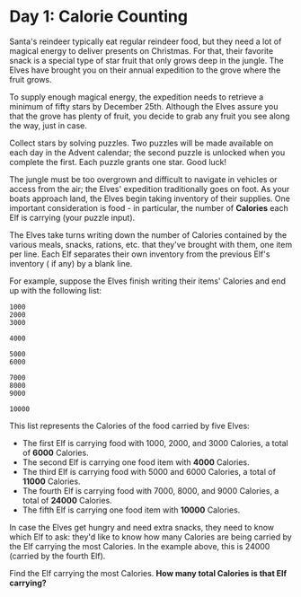 # Day 1: Calorie Counting

Santa's reindeer typically eat regular reindeer food, but they need a lot of magical energy to deliver presents on
Christmas. For that, their favorite snack is a special type of star fruit that only grows deep in the jungle. The Elves
have brought you on their annual expedition to the grove where the fruit grows.

To supply enough magical energy, the expedition needs to retrieve a minimum of fifty stars by December 25th. Although
the Elves assure you that the grove has plenty of fruit, you decide to grab any fruit you see along the way, just in
case.

Collect stars by solving puzzles. Two puzzles will be made available on each day in the Advent calendar; the second
puzzle is unlocked when you complete the first. Each puzzle grants one star. Good luck!

The jungle must be too overgrown and difficult to navigate in vehicles or access from the air; the Elves' expedition
traditionally goes on foot. As your boats approach land, the Elves begin taking inventory of their supplies. One
important consideration is food - in particular, the number of **Calories** each Elf is carrying (your puzzle input).

The Elves take turns writing down the number of Calories contained by the various meals, snacks, rations, etc. that
they've brought with them, one item per line. Each Elf separates their own inventory from the previous Elf's inventory (
if any) by a blank line.

For example, suppose the Elves finish writing their items' Calories and end up with the following list:

    1000
    2000
    3000
    
    4000
    
    5000
    6000
    
    7000
    8000
    9000
    
    10000

This list represents the Calories of the food carried by five Elves:

- The first Elf is carrying food with 1000, 2000, and 3000 Calories, a total of **6000** Calories.
- The second Elf is carrying one food item with **4000** Calories.
- The third Elf is carrying food with 5000 and 6000 Calories, a total of **11000** Calories.
- The fourth Elf is carrying food with 7000, 8000, and 9000 Calories, a total of **24000** Calories.
- The fifth Elf is carrying one food item with **10000** Calories.

In case the Elves get hungry and need extra snacks, they need to know which Elf to ask: they'd like to know how many
Calories are being carried by the Elf carrying the most Calories. In the example above, this is 24000 (carried by the
fourth Elf).

Find the Elf carrying the most Calories. **How many total Calories is that Elf carrying?**

